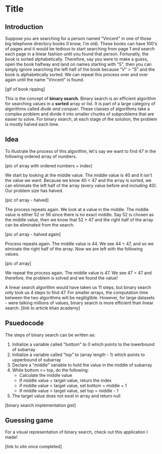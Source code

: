 # Title
## Introduction
Suppose you are searching for a person named "Vincent" in one of those big telephone directory books (I know, I'm old). These books can have 100's of pages and it would be tedious to start searching from page 1 and search each page in a linear fashion until you found that person. Fortunatly, the book is sorted alphabetically. Therefore, say you were to make a guess, open the book halfway and land on names starting with "S", then you can simply ignore searching the left half of the book because "V" > "S" and the book is alphabetically sorted. We can repeat this process over and over again until the name "Vincent" is found.

[gif of book ripping]

This is the concept of **binary search**. Binary search is an efficient algorithm for searching values in a **sorted** array or list. It is part of a large category of algorithms called *divde and conquer*. These classes of algorithms take a complex problem and divide it into smaller chunks of subproblems that are easier to solve. For binary search, at each stage of the solution, the problem is mostly halved each time.

## Idea
To illustrate the process of this algorithm, let's say we want to find 47 in the following ordered array of numbers.

[pic of array with ordered numbers + index]

We start by looking at the middle value. The middle value is 40 and it isn't the value we want. Because we know 40 < 47 and the array is sorted, we can eliminate the left half of the array (every value before and including 40). Our problem size has halved.

[pic of array - halved]

The process repeats again. We look at a value in the middle. The middle value is either 52 or 56 since there is no exact middle. Say 52 is chosen as the middle value, then we know that 52 > 47 and the right half of the array can be eliminated from the search.

[pic of array - halved again]

Process repeats again. The middle value is 44. We see 44 < 47, and so we elminate the right half of the array. Now we are left with the following values.

[pic of array]

We repeat the process again. The middle value is 47. We see 47 = 47 and therefore, the problem is solved and we found the value!

A linear search algorithm would have taken us 11 steps, but binary search only took us 4 steps to find 47. For smaller arrays, the computation time between the two algorithms will be neglliglible. However, for large datasets - were talking millions of values, binary search is more efficient than linear search. [link to article khan academy]

## Psuedocode
The steps of binary search can be written as:
1. Initialize a variable called "bottom" to 0 which points to the lowerbound of subarray
2. Initialize a variable called "top" to (array length - 1) which points to upperbound of subarray
3. Declare a "middle" variable to hold the value in the middle of subarray
4. While bottom <= top, do the following:
   - Calculate the middle value
   - If middle value = target value, return the index
   - if middle value < target value, set bottom = middle + 1
   - If middle value > target value, set top = middle - 1
5. The target value does not exist in array and return null

[binary search implementation gist]

## Guessing game
For a visual representation of binary search, check out this application I made!

[link to site once completed]
